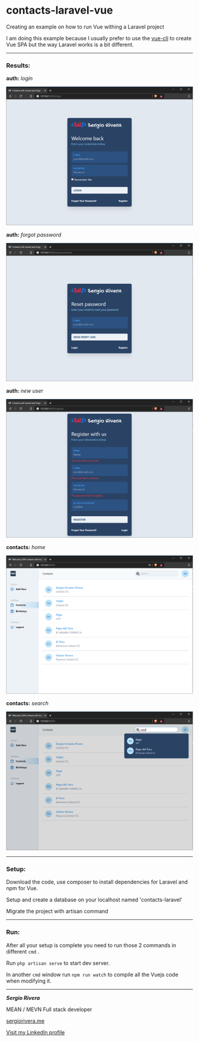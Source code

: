 # contacts-laravel-vue
Creating an example on how to run Vue withing a Laravel project

I am doing this example because I usually prefer to use the [vue-cli][1] to create Vue SPA but the way Laravel works is a bit different.

---
### Results:

**auth:** *login*

![Login](/public/img/printscreens/login.png "login")

**auth:** *forgot password*

![Forgot](/public/img/printscreens/forgot-password.png "forgot")

**auth:** *new user*

![Register](/public/img/printscreens/register.png "register")

**contacts:** *home*

![Contacts](/public/img/printscreens/contacts.png "contacts")

**contacts:** *search*

![Search](/public/img/printscreens/search-tool.png "search")




---
### Setup:

Download the code, use composer to install dependencies for Laravel and npm for Vue.

Setup and create a database on your localhost named 'contacts-laravel'

Migrate the project with artisan command

---
### Run:

After all your setup is complete you need to run those 2 commands in different `cmd` .

Run  `php artisan serve` to start dev server.

In another `cmd` window run `npm run watch` to compile all the Vuejs code when modifying it.

---

***Sergio Rivera***

MEAN / MEVN Full stack developer

[sergiorivera.me][2]

[Visit my LinkedIn profile][3]



[1]: https://cli.vuejs.org/ "Vue Cli"
[2]: https://sergiorivera.me/ "Underconstruction"
[3]: https://www.linkedin.com/in/sergio-rivera-morales/ "LinkedIn Profile"
